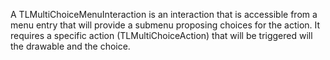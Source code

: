 A TLMultiChoiceMenuInteraction is an interaction that is accessible from a menu entry that will provide a submenu proposing choices for the action. It requires a specific action (TLMultiChoiceAction) that will be triggered will the drawable and the choice.
